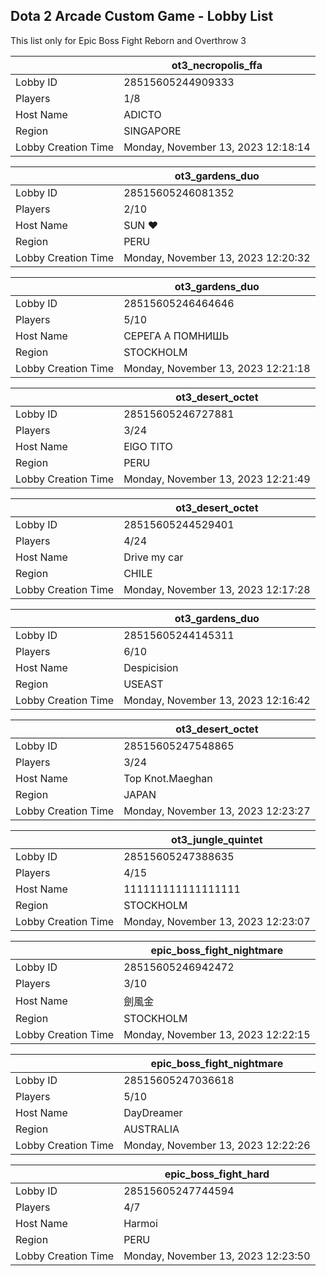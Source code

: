 ## Dota 2 Arcade Custom Game - Lobby List

This list only for Epic Boss Fight Reborn and Overthrow 3

|  | ot3_necropolis_ffa |
| ------ | ------ |
| Lobby ID | 28515605244909333 |
| Players | 1/8 |
| Host Name | ADICTO |
| Region | SINGAPORE |
| Lobby Creation Time | Monday, November 13, 2023 12:18:14 |


|  | ot3_gardens_duo |
| ------ | ------ |
| Lobby ID | 28515605246081352 |
| Players | 2/10 |
| Host Name | SUN ♥ |
| Region | PERU |
| Lobby Creation Time | Monday, November 13, 2023 12:20:32 |


|  | ot3_gardens_duo |
| ------ | ------ |
| Lobby ID | 28515605246464646 |
| Players | 5/10 |
| Host Name | СЕРЕГА А ПОМНИШЬ |
| Region | STOCKHOLM |
| Lobby Creation Time | Monday, November 13, 2023 12:21:18 |


|  | ot3_desert_octet |
| ------ | ------ |
| Lobby ID | 28515605246727881 |
| Players | 3/24 |
| Host Name | ElGO TITO |
| Region | PERU |
| Lobby Creation Time | Monday, November 13, 2023 12:21:49 |


|  | ot3_desert_octet |
| ------ | ------ |
| Lobby ID | 28515605244529401 |
| Players | 4/24 |
| Host Name | Drive my car |
| Region | CHILE |
| Lobby Creation Time | Monday, November 13, 2023 12:17:28 |


|  | ot3_gardens_duo |
| ------ | ------ |
| Lobby ID | 28515605244145311 |
| Players | 6/10 |
| Host Name | Despicision |
| Region | USEAST |
| Lobby Creation Time | Monday, November 13, 2023 12:16:42 |


|  | ot3_desert_octet |
| ------ | ------ |
| Lobby ID | 28515605247548865 |
| Players | 3/24 |
| Host Name | Top Knot.Maeghan |
| Region | JAPAN |
| Lobby Creation Time | Monday, November 13, 2023 12:23:27 |


|  | ot3_jungle_quintet |
| ------ | ------ |
| Lobby ID | 28515605247388635 |
| Players | 4/15 |
| Host Name | 111111111111111111 |
| Region | STOCKHOLM |
| Lobby Creation Time | Monday, November 13, 2023 12:23:07 |


|  | epic_boss_fight_nightmare |
| ------ | ------ |
| Lobby ID | 28515605246942472 |
| Players | 3/10 |
| Host Name | 劍風金 |
| Region | STOCKHOLM |
| Lobby Creation Time | Monday, November 13, 2023 12:22:15 |


|  | epic_boss_fight_nightmare |
| ------ | ------ |
| Lobby ID | 28515605247036618 |
| Players | 5/10 |
| Host Name | DayDreamer |
| Region | AUSTRALIA |
| Lobby Creation Time | Monday, November 13, 2023 12:22:26 |


|  | epic_boss_fight_hard |
| ------ | ------ |
| Lobby ID | 28515605247744594 |
| Players | 4/7 |
| Host Name | Harmoi |
| Region | PERU |
| Lobby Creation Time | Monday, November 13, 2023 12:23:50 |


